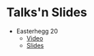 # Talks'n Slides

- Easterhegg 20
  - [Video](https://media.ccc.de/v/eh20-4-rosenpass-ein-vpn-zum-schutz-vor-quantencomputern)
  - [Slides](https://raw.githubusercontent.com/rosenpass/slides/pdf/2023-04-easterhegg/slides.pdf)
